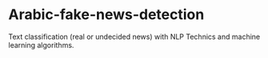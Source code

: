 # Arabic-fake-news-detection
Text classification (real or undecided news) with NLP Technics and machine learning algorithms.
